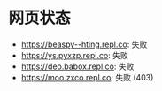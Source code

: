 # 网页状态
- https://beaspy--hting.repl.co: 失败
- https://ys.pyxzp.repl.co: 失败
- https://deo.babox.repl.co: 失败
- https://moo.zxco.repl.co: 失败 (403)
